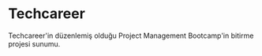 # Techcareer
Techcareer'in düzenlemiş olduğu Project Management Bootcamp'in bitirme projesi sunumu.
